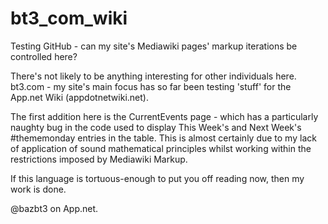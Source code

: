 bt3_com_wiki
============

Testing GitHub - can my site's Mediawiki pages' markup iterations be controlled here?

There's not likely to be anything interesting for other individuals here. bt3.com - my site's main focus has so far been testing 'stuff' for the App.net Wiki (appdotnetwiki.net).

The first addition here is the CurrentEvents page - which has a particularly naughty bug in the code used to display This Week's and Next Week's #thememonday entries in the table. This is almost certainly due to my lack of application of sound mathematical principles whilst working within the restrictions imposed by Mediawiki Markup.

If this language is tortuous-enough to put you off reading now, then my work is done.

@bazbt3 on App.net.
